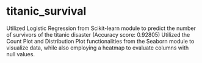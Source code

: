 # titanic_survival
  Utilized Logistic Regression from Scikit-learn module to predict the number of survivors of the titanic disaster (Accuracy score: 0.92805)
  Utilized the Count Plot and Distribution Plot functionalities from the Seaborn module to visualize data, while also employing 
  a heatmap to evaluate columns with null values.
